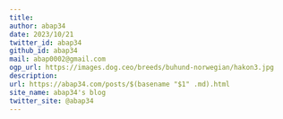 ```yaml
---
title: 
author: abap34
date: 2023/10/21
twitter_id: abap34
github_id: abap34
mail: abap0002@gmail.com
ogp_url: https://images.dog.ceo/breeds/buhund-norwegian/hakon3.jpg
description: 
url: https://abap34.com/posts/$(basename "$1" .md).html
site_name: abap34's blog
twitter_site: @abap34
---
```

